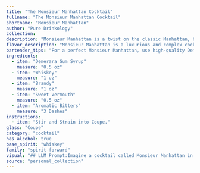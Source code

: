 ```yaml
---
title: "The Monsieur Manhattan Cocktail"
fullname: "The Monsieur Manhattan Cocktail"
shortname: "Monsieur Manhattan"
author: "Pure Drinkology"
collection:
description: "Monsieur Manhattan is a twist on the classic Manhattan, belonging to the Whiskey Cocktail family.  This variation, likely created in the late 19th or early 20th century,  introduces Brandy and Demerara Gum Syrup for a richer, more complex flavor profile. "
flavor_description: "Monsieur Manhattan is a luxurious and complex cocktail with a rich, layered flavor profile. The Demerara gum syrup adds a hint of caramel sweetness, balanced by the robust notes of whiskey and brandy. Sweet vermouth contributes a subtle herbal and bittersweet complexity, while aromatic bitters provide a final touch of spice and complexity. The overall taste is smooth, sophisticated, and undeniably elegant. "
bartender_tips: "For a perfect Monsieur Manhattan, use high-quality Demerara gum syrup for a rich, caramelized sweetness. Chill all ingredients beforehand, especially the whiskey and brandy, for a refreshing, balanced cocktail. Use a good quality sweet vermouth and don't skimp on the aromatic bitters, as they add depth and complexity. Stir gently with ice, ensuring a smooth and cold mixture. Garnish with a cherry or an orange twist for a classic touch. "
ingredients:
  - item: "Demerara Gum Syrup"
    measure: "0.5 oz"
  - item: "Whiskey"
    measure: "1 oz"
  - item: "Brandy"
    measure: "1 oz"
  - item: "Sweet Vermouth"
    measure: "0.5 oz"
  - item: "Aromatic Bitters"
    measure: "3 Dashes"
instructions:
  - item: "Stir and Strain into Coupe."
glass: "Coupe"
category: "cocktail"
has_alcohol: true
base_spirit: "whiskey"
family: "spirit-forward"
visual: "## LLM Prompt:Imagine a cocktail called Monsieur Manhattan in a chilled coupe glass. **Describe its appearance in detail, focusing on:*** **Color:** What is the overall hue of the cocktail? Does it have any depth or layering?* **Clarity:** Is it clear, cloudy, or have any visible particles?* **Texture:** Is it oily, viscous, or smooth? Does it have any head or foam?* **Garnish:** What garnish, if any, is used? How does it enhance the visual appeal?* **Overall impression:** What does the cocktail evoke visually? Is it elegant, inviting, or bold?**Consider the ingredients:*** Demerara Gum Syrup: Does it contribute any color or texture?* Whiskey: Does it bring a golden or amber tone?* Brandy: Does it add any richness or depth to the color?* Sweet Vermouth: Does it contribute to the overall color, adding a hint of red or orange?* Aromatic Bitters: Do they influence the color at all, or add a touch of depth and complexity? **Your goal is to paint a vivid picture of the Monsieur Manhattan using words, allowing the reader to almost taste and feel its presence.** "
source: "personal_collection"
---
```


